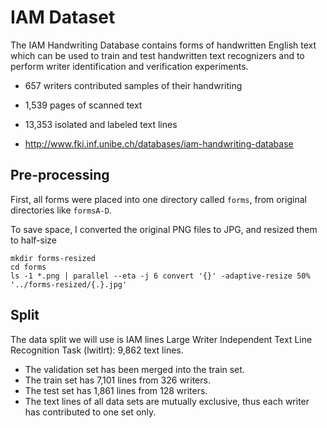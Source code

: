 # IAM Dataset

The IAM Handwriting Database contains forms of handwritten English text which can be used to train and test handwritten text recognizers and to perform writer identification and verification experiments.

- 657 writers contributed samples of their handwriting
- 1,539 pages of scanned text
- 13,353 isolated and labeled text lines

- http://www.fki.inf.unibe.ch/databases/iam-handwriting-database

## Pre-processing

First, all forms were placed into one directory called `forms`, from original directories like `formsA-D`.

To save space, I converted the original PNG files to JPG, and resized them to half-size
```
mkdir forms-resized
cd forms
ls -1 *.png | parallel --eta -j 6 convert '{}' -adaptive-resize 50% '../forms-resized/{.}.jpg'
```

## Split

The data split we will use is
IAM lines Large Writer Independent Text Line Recognition Task (lwitlrt): 9,862 text lines.

- The validation set has been merged into the train set.
- The train set has 7,101 lines from 326 writers.
- The test set has 1,861 lines from 128 writers.
- The text lines of all data sets are mutually exclusive, thus each writer has contributed to one set only.
